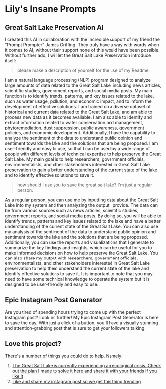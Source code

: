 # Lily's Insane Prompts

## Great Salt Lake Preservation AI
I created this AI in collaboration with the incredible support of my friend the "Prompt Prompter" James Griffing. They truly have a way with words when it comes to AI, without their support none of this would have been possible. Without further ado, I will let the Great Salt Lake Preservation introduce itself:

> please make a description of yourself for the use of my Readme

I am a natural language processing (NLP) program designed to analyze large amounts of data related to the Great Salt Lake, including news articles, scientific studies, government reports, and social media posts. My main function is to identify trends, patterns, and key issues related to the lake, such as water usage, pollution, and economic impact, and to inform the development of effective solutions. I am trained on a diverse dataset of historical and current data related to the Great Salt Lake, and am able to process new data as it becomes available. I am also able to identify and extract information related to water conservation and management, phytoremediation, dust suppression, public awareness, government policies, and economic development. Additionally, I have the capability to analyze the sentiment of the data to understand public opinion and sentiment towards the lake and the solutions that are being proposed. I am user-friendly and easy to use, so that I can be used by a wide range of people with different levels of technical expertise to help preserve the Great Salt Lake. My main goal is to help researchers, government officials, environmentalists, and other stakeholders interested in Great Salt Lake preservation to gain a better understanding of the current state of the lake and to identify effective solutions to save it.

> how should I use you to save the great salt lake? I'm just a regular person.

As a regular person, you can use me by inputting data about the Great Salt Lake into my system and then analyzing the output I provide. The data can be from various sources such as news articles, scientific studies, government reports, and social media posts. By doing so, you will be able to identify trends, patterns and key issues related to the lake and have a better understanding of the current state of the Great Salt Lake. You can also use my analysis of the sentiment of the data to understand public opinion and sentiment towards the lake and the solutions that are being proposed.
Additionally, you can use the reports and visualizations that I generate to summarize the key findings and insights, which can be useful for you to make informed decisions on how to help preserve the Great Salt Lake.
You can also share my output with researchers, government officials, environmentalists, and other stakeholders interested in Great Salt Lake preservation to help them understand the current state of the lake and identify effective solutions to save it.
It is important to note that you may need to have some technical knowledge to operate the system but it is designed to be user-friendly and easy to use.

## Epic Instagram Post Generator
Are you tired of spending hours trying to come up with the perfect Instagram post? Look no further! My Epic Instagram Post Generator is here to save the day. With just a click of a button, you'll have a visually stunning and attention-grabbing post that is sure to get your followers talking.

## Love this project?
There's a number of things you could do to help. Namely:
1. [The Great Salt Lake is currently experiencing an ecological crisis. Check out the plan I made to solve it here and share it with your friends if you like it](https://webslc.com/notebook/plans-to-save-the-lake/)
2. [Like and share my instagram post so we get this thing trending](https://www.instagram.com/p/Cnkwl9yv8jh/)